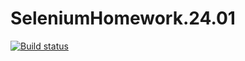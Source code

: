 # SeleniumHomework.24.01
[![Build status](https://ci.appveyor.com/api/projects/status/tyexaa1kgvuickuh?svg=true)](https://ci.appveyor.com/project/krich13/seleniumhomework-24-01)

